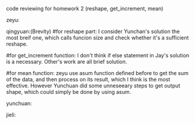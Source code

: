 code reviewing for homework 2 (reshape, get_increment, mean)

zeyu:

qingyuan:(Brevity)
#for reshape part:
I consider Yunchan's solution the most breif one, which calls funcion
size and check whether it's a sufficient reshape.

#for get_increment function:
I don't think if else statement in Jay's solution is a necessary. 
Other's work are all brief solution.


#for mean function:
zeyu use asum function defined before to get the sum of the data, and then 
process on its result, which I think is the most effective. However Yunchuan
did some unneseeary steps to get output shape, which could simply be done by
using asum.


yunchuan:

jieli:

